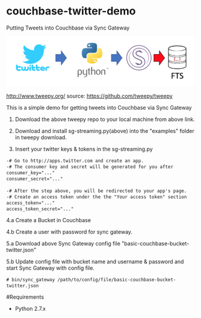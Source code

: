 # couchbase-twitter-demo
Putting Tweets into Couchbase via Sync Gateway

<img src="img/twitter-python-sync_gateway-couchbase.png">

http://www.tweepy.org/    source: https://github.com/tweepy/tweepy

This is a simple demo for getting tweets into Couchbase via Sync Gateway

1. Download the above tweepy repo to your local machine from above link.


2. Download and install sg-streaming.py(above) into the "examples" folder in tweepy download.


3. Insert your twitter keys & tokens in the sg-streaming.py
```
-# Go to http://apps.twitter.com and create an app.
-# The consumer key and secret will be generated for you after
consumer_key="..."
consumer_secret="..."

-# After the step above, you will be redirected to your app's page.
-# Create an access token under the the "Your access token" section
access_token="..."
access_token_secret="..."
```


4.a Create a Bucket in Couchbase 

4.b Create a user with password for sync gateway.


5.a Download above Sync Gateway config file "basic-couchbase-bucket-twitter.json"

5.b Update config file with bucket name and username & password and start Sync Gateway with config file.
```
# bin/sync_gateway /path/to/config/file/basic-couchbase-bucket-twitter.json
```


#Requirements

- Python 2.7.x
